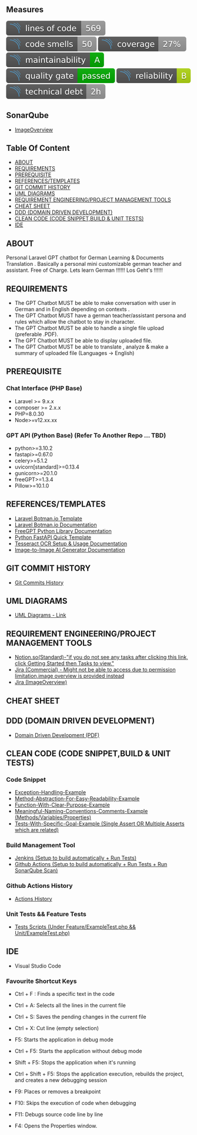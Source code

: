 ## Measures 

![CodeLines](https://github.com/CuteDandelion/docs-german-translator/blob/main/SonarQubeMeasures/code_lines.svg)
![CodeSmells](https://github.com/CuteDandelion/docs-german-translator/blob/main/SonarQubeMeasures/code_smells.svg)
![CodeCoverage](https://github.com/CuteDandelion/docs-german-translator/blob/main/SonarQubeMeasures/coverage.svg)
![CodeMaintainability](https://github.com/CuteDandelion/docs-german-translator/blob/main/SonarQubeMeasures/maintainability.svg)
![QualityGate](https://github.com/CuteDandelion/docs-german-translator/blob/main/SonarQubeMeasures/quality_gate.svg)
![CodeReliability](https://github.com/CuteDandelion/docs-german-translator/blob/main/SonarQubeMeasures/reliability.svg)
![TechnicalDebt](https://github.com/CuteDandelion/docs-german-translator/blob/main/SonarQubeMeasures/technical_debt.svg)

## SonarQube 

- [ImageOverview](https://github.com/CuteDandelion/docs-german-translator/tree/main/SonarQubeMeasures)

## Table Of Content

- [ABOUT](https://github.com/CuteDandelion/docs-german-translator#about)
- [REQUIREMENTS](https://github.com/CuteDandelion/docs-german-translator#requirements)
- [PREREQUISITE](https://github.com/CuteDandelion/docs-german-translator#prerequisite)
- [REFERENCES/TEMPLATES](https://github.com/CuteDandelion/docs-german-translator#referencestemplates)
- [GIT COMMIT HISTORY](https://github.com/CuteDandelion/docs-german-translator#git-commit-history)
- [UML DIAGRAMS](https://github.com/CuteDandelion/docs-german-translator#uml-diagrams)
- [REQUIREMENT ENGINEERING/PROJECT MANAGEMENT TOOLS](https://github.com/CuteDandelion/docs-german-translator#requirement-engineeringproject-management-tools)
- [CHEAT SHEET](https://github.com/CuteDandelion/docs-german-translator#cheat-sheet)
- [DDD (DOMAIN DRIVEN DEVELOPMENT)](https://github.com/CuteDandelion/docs-german-translator#ddd-domain-driven-development)
- [CLEAN CODE (CODE SNIPPET,BUILD & UNIT TESTS)](https://github.com/CuteDandelion/docs-german-translator#clean-code-code-snippetbuild--unit-tests)
- [IDE](https://github.com/CuteDandelion/docs-german-translator#ide)

## ABOUT 

Personal Laravel GPT chatbot for German Learning & Documents Translation . Basically a personal mini customizable german teacher and assistant. Free of Charge.
Lets learn German !!!!!! Los Geht's !!!!!!

## REQUIREMENTS 

- The GPT Chatbot MUST be able to make conversation with user in German and in English depending on contexts .
- The GPT Chatbot MUST have a german teacher/assistant persona and rules which allow the chatbot to stay in character.
- The GPT Chatbot MUST be able to handle a single file upload (preferable .PDF).
- The GPT Chatbot MUST be able to display uploaded file.
- The GPT Chatbot MUST be able to translate , analyze & make a summary of uploaded file (Languages -> English)

## PREREQUISITE 

### Chat Interface (PHP Base)

- Laravel >= 9.x.x
- composer >= 2.x.x
- PHP=8.0.30
- Node>=v12.xx.xx


### GPT API (Python Base) (Refer To Another Repo ... TBD)

- python>=3.10.2
- fastapi>=0.67.0
- celery>=5.1.2
- uvicorn[standard]>=0.13.4
- gunicorn>=20.1.0
- freeGPT>=1.3.4
- Pillow>=10.1.0

## REFERENCES/TEMPLATES

- [Laravel Botman.io Template](https://github.com/shoutsdev/laravel-botman-chatbot) 
- [Laravel Botman.io Documentation](https://botman.io/2.0/welcome)
- [FreeGPT Python Library Documentation](https://github.com/Ruu3f/freeGPT/tree/main)
- [Python FastAPI Quick Template](https://github.com/BreezeWhite/simple-fastapi/tree/main)
- [Tesseract OCR Setup & Usage Documentation](https://github.com/tesseract-ocr/tesseract#about)
- [Image-to-Image AI Generator Documentation](https://huggingface.co/docs/diffusers/main/en/using-diffusers/img2img)


## GIT COMMIT HISTORY

- [Git Commits History](https://github.com/CuteDandelion/docs-german-translator/commits/main)

## UML DIAGRAMS

- [UML Diagrams - Link](https://github.com/CuteDandelion/docs-german-translator/tree/main/UMLDiagrams)

## REQUIREMENT ENGINEERING/PROJECT MANAGEMENT TOOLS

- [Notion.so(Standard)-"if you do not see any tasks after clicking this link, click Getting Started then Tasks to view."](https://www.notion.so/7c64d9edc6a74ca582da0067855640b8?v=3cacb503d3784ebaa85231f940ed193a&pvs=4)
- [Jira (Commercial) - Might not be able to access due to permission limitation,image overview is provided instead](https://cutedandelion.atlassian.net/jira/software/projects/KAN/boards/1/timeline)
- [Jira (ImageOverview)](https://github.com/CuteDandelion/docs-german-translator/tree/main/JIRA)

## CHEAT SHEET

## DDD (DOMAIN DRIVEN DEVELOPMENT)
- [Domain Driven Development (PDF)](https://github.com/CuteDandelion/docs-german-translator/blob/main/DomainDrivenDev/DomainDrivenDesign.pdf)

## CLEAN CODE (CODE SNIPPET,BUILD & UNIT TESTS)

### Code Snippet ###

- [Exception-Handling-Example](https://github.com/CuteDandelion/docs-german-translator/blob/d5969c4367a29977c1c32b985b787341e74337fe/mysimpleGPTBot/app/Http/Controllers/BotmanController.php#L276-L288)
- [Method-Abstraction-For-Easy-Readability-Example](https://github.com/CuteDandelion/docs-german-translator/blob/d5969c4367a29977c1c32b985b787341e74337fe/mysimpleGPTBot/app/Http/Controllers/BotmanController.php#L59-L74)
- [Function-With-Clear-Purpose-Example](https://github.com/CuteDandelion/docs-german-translator/blob/d5969c4367a29977c1c32b985b787341e74337fe/mysimpleGPTBot/app/Http/Controllers/BotmanController.php#L195-L210)
- [Meaningful-Naming-Conventions-Comments-Example (Methods/Variables/Properties)](https://github.com/CuteDandelion/docs-german-translator/blob/d5969c4367a29977c1c32b985b787341e74337fe/mysimpleGPTBot/app/Http/Controllers/BotmanController.php#L260-L274)
- [Tests-With-Specific-Goal-Example (Single Assert OR Multiple Asserts which are related)](https://github.com/CuteDandelion/docs-german-translator/blob/5100c68c3167f5c0eb45ad6ffe50e6863457ade4/mysimpleGPTBot/tests/Unit/ExampleTest.php#L61-L94)

### Build Management Tool ###

- [Jenkins (Setup to build automatically + Run Tests)](https://github.com/CuteDandelion/docs-german-translator/tree/main/JenkinsFiles)
- [Github Actions (Setup to build automatically + Run Tests + Run SonarQube Scan)](https://github.com/CuteDandelion/docs-german-translator/blob/main/.github/workflows/github_build.yml)

### Github Actions History ###
- [Actions History](https://github.com/CuteDandelion/docs-german-translator/actions/runs/7425547388)

### Unit Tests && Feature Tests ###

- [Tests Scripts (Under Feature/ExampleTest.php && Unit/ExampleTest.php)](https://github.com/CuteDandelion/docs-german-translator/tree/main/mysimpleGPTBot/tests)

## IDE

- Visual Studio Code

### Favourite Shortcut Keys ###

- Ctrl + F : Finds a specific text in the code
- Ctrl + A: Selects all the lines in the current file
- Ctrl + S: Saves the pending changes in the current file
- Ctrl + X: Cut line (empty selection)

- F5: Starts the application in debug mode
- Ctrl + F5: Starts the application without debug mode
- Shift + F5: Stops the application when it's running
- Ctrl + Shift + F5: Stops the application execution, rebuilds the project, and creates a new debugging session
- F9: Places or removes a breakpoint
- F10: Skips the execution of code when debugging
- F11: Debugs source code line by line

- F4: Opens the Properties window.


